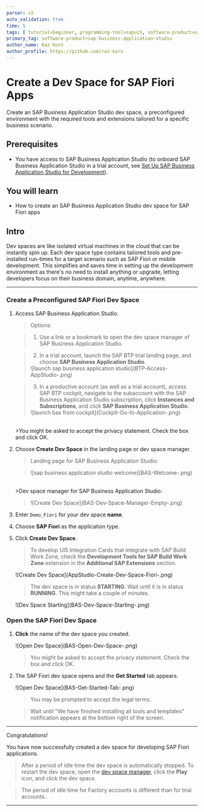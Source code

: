 ```yaml
---
parser: v2
auto_validation: true
time: 5
tags: [ tutorial>beginner, programming-tool>sapui5, software-product>sap-fiori, software-product>sap-business-technology-platform, software-product>sap-btp--cloud-foundry-environment]
primary_tag: software-product>sap-business-application-studio
author_name: Raz Korn
author_profile: https://github.com/raz-korn
---
```


# Create a Dev Space for SAP Fiori Apps
<!-- description --> Create an SAP Business Application Studio dev space, a preconfigured environment with the required tools and extensions tailored for a specific business scenario.

## Prerequisites
  - You have access to SAP Business Application Studio (to onboard SAP Business Application Studio in a trial account, see [Set Up SAP Business Application Studio for Development](appstudio-onboarding)).


## You will learn
  - How to create an SAP Business Application Studio dev space for SAP Fiori apps

## Intro
Dev spaces are like isolated virtual machines in the cloud that can be instantly spin up. Each dev space type contains tailored tools and pre-installed run-times for a target scenario such as SAP Fiori or mobile development. This simplifies and saves time in setting up the development environment as there's no need to install anything or upgrade, letting developers focus on their business domain, anytime, anywhere.

---

### Create a Preconfigured SAP Fiori Dev Space


1. Access SAP Business Application Studio.

    >Options:

    >1. Use a link or a bookmark to open the dev space manager of SAP Business Application Studio.

    >2. In a trial account, launch the SAP BTP trial landing page, and choose **SAP Business Application Studio**.
    ><!-- border -->![launch sap business application studio](BTP-Access-AppStudio-.png)

    >3. In a productive account (as well as a trial account), access SAP BTP cockpit, navigate to the subaccount with the SAP Business Application Studio subscription, click **Instances and Subscriptions**, and click **SAP Business Application Studio**.
    ><!-- border -->![launch bas from cockpit](Cockpit-Go-to-Application-.png)

    <br>
    >You might be asked to accept the privacy statement. Check the box and click OK.


2. Choose **Create Dev Space** in the landing page or dev space manager.

    >Landing page for SAP Business Application Studio:

    ><!-- border -->![sap business application studio welcome](BAS-Welcome-.png)

    <br>
    >Dev space manager for SAP Business Application Studio:

    ><!-- border -->![Create Dev Space](BAS-Dev-Space-Manager-Empty-.png)

3. Enter `Demo_Fiori` for your dev space **name**.

4. Choose **SAP Fiori** as the application type.

5. Click **Create Dev Space**.

    >To develop UI5 Integration Cards that integrate with SAP Build Work Zone, check the **Development Tools for SAP Build Work Zone** extension in the **Additional SAP Extensions** section.

    <!-- border -->![Create Dev Space](AppStudio-Create-Dev-Space-Fiori-.png)

    >The dev space is in status **STARTING**. Wait until it is in status **RUNNING**. This might take a couple of minutes.

    <!-- border -->![Dev Space Starting](BAS-Dev-Space-Starting-.png)



### Open the SAP Fiori Dev Space


1. **Click** the name of the dev space you created.

    <!-- border -->![Open Dev Space](BAS-Open-Dev-Space-.png)

    >You might be asked to accept the privacy statement. Check the box and click OK.


2. The SAP Fiori dev space opens and the **Get Started** tab appears.

    <!-- border -->![Open Dev Space](BAS-Get-Started-Tab-.png)

    >You may be prompted to accept the legal terms.

    >Wait until "We have finished installing all tools and templates" notification appears at the bottom right of the screen.



---

Congratulations! 

You have now successfully created a dev space for developing SAP Fiori applications.

>After a period of idle time the dev space is automatically stopped. To restart the dev space, open the [dev space manager](https://triallink.eu10.trial.applicationstudio.cloud.sap/), click the **Play** icon, and click the dev space.

>The period of idle time for Factory accounts is different than for trial accounts.

---
